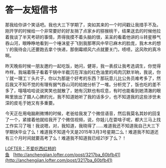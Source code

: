 # 答一友短信书

那我给你讲个笑话吧。我也大三下学期了，突如其来的一个时间戳让我措手不及。刚开学的时候给一个非常要好的好友捎了点家乡的猕猴桃干，结果送去的时候他拉着我谈了半天考研的事情，弄得我摸不着头脑的很，呆呆的看着他讲的斗转星移气吞山河，眼睁睁地看到一个唾沫星子飞到我那寒风中早已麻木的脸庞，我木木的想丫的我待会儿还要跑去拿个快递，那倒霉顺风六点就要关门，啧啧，这风吹的真冷啊。

昨天晚些时候一朋友邀约一起吃饭，她问，健哥，我一表叔让我考选调生，你觉得咋样。我端着筷子看着干锅中半截沉在浑浊的红色油里的鸡肉沉默半晌，我说，你丫就一理工丫头片子，你以为那是个好考的东西？那玩意儿比公务员难考多了，然后我又不知不觉的有理有据气吞山河的给她分析了一堆。分析完了，饭也吃的差不多了，嘻嘻哈哈说说笑笑也就散了，她有沉默也有叹息，有时也能看到她清澈的眼眸里放出了摄人心脾的光，我不知道她听了我的话多少，也不知道我的这些涉世未深的皮毛于她又有多重要。

今天正在用电脑刷微博的时候，老爸给我发了个微信语音，然后我莫名其妙的回复了一个，紧接着他就给我开了个微信视频，说，你娃儿在耍啥子呢，都大三马上找工作实习了哦！我说嗯，对，我知道，我晓得了……难道我还不知道我自己大三下学期快毕业了么！难道我不知道今天是2015年3月3号星期二么！难道我不知道还有三个月时间就要高考了么！难道我不知道我已经21岁了么？！

[LOFTER：不爱吃西红柿的鱼](http://anchengjian.lofter.com)&nbsp;&nbsp;&nbsp;[http://anchengjian.lofter.com/post/3217ba_60bfb41](http://anchengjian.lofter.com/post/3217ba_60bfb41)